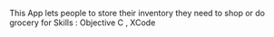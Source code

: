 This App lets people to store their inventory they need to shop or do grocery for
Skills : Objective C , XCode
